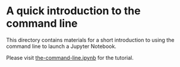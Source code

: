 # A quick introduction to the command line

This directory contains materials for a short introduction to using the command line to launch a Jupyter Notebook.

Please visit [the-command-line.ipynb](the-command-line.ipynb) for the tutorial.